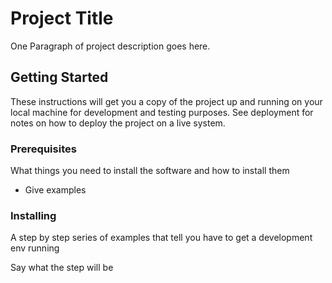 # Project Title

One Paragraph of project description goes here.

## Getting Started

These instructions will get you a copy of the project up and running on your local machine for development and testing purposes. See deployment for notes on how to deploy the project on a live system.

### Prerequisites

What things you need to install the software and how to install them

- Give examples

### Installing

A step by step series of examples that tell you have to get a development env running

Say what the step will be

